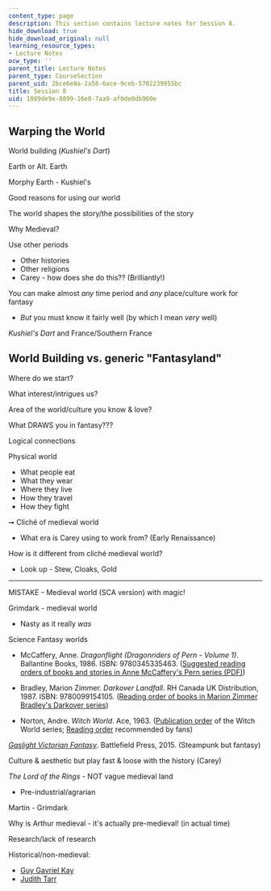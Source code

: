 ```yaml
---
content_type: page
description: This section contains lecture notes for Session 8.
hide_download: true
hide_download_original: null
learning_resource_types:
- Lecture Notes
ocw_type: ''
parent_title: Lecture Notes
parent_type: CourseSection
parent_uid: 2bce6e8a-2a58-6ace-9ceb-5702239955bc
title: Session 8
uid: 1089de9e-8899-16e0-7aa9-af0de0db960e
---
```


Warping the World 
------------------

World building (_Kushiel's Dart_)

Earth or Alt. Earth

Morphy Earth - Kushiel's 

Good reasons for using our world

The world shapes the story/the possibilities of the story

Why Medieval?

Use other periods

*   Other histories
*   Other religions
*   Carey - how does she do this?? (Brilliantly!)

You can make almost _any_ time period and _any_ place/culture work for fantasy

*   _But_ you must know it fairly well (by which I mean _very_ well)

_Kushiel's Dart_ and France/Southern France

World Building vs. generic "Fantasyland"
----------------------------------------

Where do we start? 

What interest/intrigues us?

Area of the world/culture you know & love?

What DRAWS you in fantasy???

Logical connections

Physical world

*   What people eat
*   What they wear
*   Where they live
*   How they travel
*   How they fight

➞ Cliché of medieval world

*   What era is Carey using to work from? (Early Renaissance)

How is it different from cliché medieval world?

*   Look up - Stew, Cloaks, Gold

* * *

MISTAKE - Medieval world (SCA version) with magic!

Grimdark - medieval world

*   Nasty as it really _was_

Science Fantasy worlds

*   McCaffery, Anne. _Dragonflight (Dragonriders of Pern - Volume 1)_. Ballantine Books, 1986. ISBN: 9780345335463. ([Suggested reading orders of books and stories in Anne McCaffery's Pern series (PDF)](http://pernhome.com/aim/2006-Pern-Reading-Order.pdf))
    
*   Bradley, Marion Zimmer. _Darkover Landfall_. RH Canada UK Distribution, 1987. ISBN: 9780099154105. ([Reading order of books in Marion Zimmer Bradley's Darkover series](https://www.librarything.com/series/Darkover%3A+Chronological+order))
    
*   Norton, Andre. _Witch World_. Ace, 1963. ([Publication order](https://www.librarything.com/series/Witch+World+-+publication+order) of the Witch World series; [Reading order](http://www.andre-norton-books.com/the-witch-world/the-sorcerer-s-conspectus/977-ww-reading-order#ro-2) recommended by fans)
    

[_Gaslight Victorian Fantasy_](http://www.rpgnow.com/product/117570/Gaslight-Victorian-Fantasy-2nd-Edition-Savage-Worlds-Edition). Battlefield Press, 2015. (Steampunk but fantasy)

Culture & aesthetic but play fast & loose with the history (Carey)

_The Lord of the Rings_ - NOT vague medieval land

*   Pre-industrial/agrarian

Martin - Grimdark

Why is Arthur medieval - it's actually pre-medieval! (in actual time)

Research/lack of research

Historical/non-medieval:

*   [Guy Gavriel Kay](https://en.wikipedia.org/wiki/Guy_Gavriel_Kay)
*   [Judith Tarr](https://en.wikipedia.org/wiki/Judith_Tarr)
